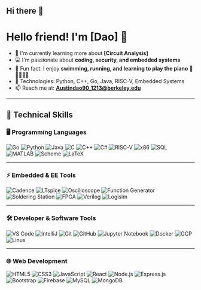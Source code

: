 ## Hi there 👋

<!--
**Dao1213/Dao1213** is a ✨ _special_ ✨ repository because its `README.md` (this file) appears on your GitHub profile.

Here are some ideas to get you started:

- 🔭 I’m currently working on ...
- 🌱 I’m currently learning ...
- 👯 I’m looking to collaborate on ...
- 🤔 I’m looking for help with ...
- 💬 Ask me about ...
- 📫 How to reach me: ...
- 😄 Pronouns: ...
- ⚡ Fun fact: ...
-->
# Hello friend! I'm [Dao] 👋

- 🌱 I'm currently learning more about **[Circuit Analysis]**
- 💻 I'm passionate about **coding, security, and embedded systems**
- 🎵 Fun fact: I enjoy **swimming, running, and learning to play the piano** 🎹🏊‍♂️🏃‍♂️
- 🔧 Technologies: Python, C++, Go, Java, RISC-V, Embedded Systems
- 📫 Reach me at: **Austindao90_1213@berkeley.edu**

---

## 🚀 Technical Skills

### 🖥️ Programming Languages
![Go](https://img.shields.io/badge/Go-00ADD8?style=for-the-badge&logo=go&logoColor=white)
![Python](https://img.shields.io/badge/Python-3776AB?style=for-the-badge&logo=python&logoColor=white)
![Java](https://img.shields.io/badge/Java-007396?style=for-the-badge&logo=java&logoColor=white)
![C](https://img.shields.io/badge/C-A8B9CC?style=for-the-badge&logo=c&logoColor=white)
![C++](https://img.shields.io/badge/C++-00599C?style=for-the-badge&logo=c%2B%2B&logoColor=white)
![C#](https://img.shields.io/badge/C%23-239120?style=for-the-badge&logo=csharp&logoColor=white)
![RISC-V](https://img.shields.io/badge/RISC--V-blue?style=for-the-badge)
![x86](https://img.shields.io/badge/x86-gray?style=for-the-badge)
![SQL](https://img.shields.io/badge/SQL-4479A1?style=for-the-badge&logo=postgresql&logoColor=white)
![MATLAB](https://img.shields.io/badge/MATLAB-orange?style=for-the-badge)
![Scheme](https://img.shields.io/badge/Scheme-000000?style=for-the-badge)
![LaTeX](https://img.shields.io/badge/LaTeX-008080?style=for-the-badge&logo=latex&logoColor=white)

---

### ⚡ Embedded & EE Tools
![Cadence](https://img.shields.io/badge/Cadence-FF0000?style=for-the-badge)
![LTspice](https://img.shields.io/badge/LTspice-blue?style=for-the-badge)
![Oscilloscope](https://img.shields.io/badge/Oscilloscope-008080?style=for-the-badge)
![Function Generator](https://img.shields.io/badge/Function%20Generator-FF5733?style=for-the-badge)
![Soldering Station](https://img.shields.io/badge/Soldering%20Station-gray?style=for-the-badge)
![FPGA](https://img.shields.io/badge/FPGA-blue?style=for-the-badge)
![Verilog](https://img.shields.io/badge/Verilog-black?style=for-the-badge)
![Logisim](https://img.shields.io/badge/Logisim-red?style=for-the-badge)

---

### 🛠 Developer & Software Tools
![VS Code](https://img.shields.io/badge/VS%20Code-007ACC?style=for-the-badge&logo=visual-studio-code&logoColor=white)
![IntelliJ](https://img.shields.io/badge/IntelliJ-000000?style=for-the-badge&logo=intellij-idea&logoColor=white)
![Git](https://img.shields.io/badge/Git-F05032?style=for-the-badge&logo=git&logoColor=white)
![GitHub](https://img.shields.io/badge/GitHub-181717?style=for-the-badge&logo=github&logoColor=white)
![Jupyter Notebook](https://img.shields.io/badge/Jupyter-F37626?style=for-the-badge&logo=jupyter&logoColor=white)
![Docker](https://img.shields.io/badge/Docker-2496ED?style=for-the-badge&logo=docker&logoColor=white)
![GCP](https://img.shields.io/badge/Google%20Cloud-4285F4?style=for-the-badge&logo=google-cloud&logoColor=white)
![Linux](https://img.shields.io/badge/Linux-FCC624?style=for-the-badge&logo=linux&logoColor=black)

---

### 🌐 Web Development
![HTML5](https://img.shields.io/badge/HTML5-E34F26?style=for-the-badge&logo=html5&logoColor=white)
![CSS3](https://img.shields.io/badge/CSS3-1572B6?style=for-the-badge&logo=css3&logoColor=white)
![JavaScript](https://img.shields.io/badge/JavaScript-F7DF1E?style=for-the-badge&logo=javascript&logoColor=black)
![React](https://img.shields.io/badge/React-61DAFB?style=for-the-badge&logo=react&logoColor=black)
![Node.js](https://img.shields.io/badge/Node.js-339933?style=for-the-badge&logo=node.js&logoColor=white)
![Express.js](https://img.shields.io/badge/Express.js-000000?style=for-the-badge&logo=express&logoColor=white)
![Bootstrap](https://img.shields.io/badge/Bootstrap-563D7C?style=for-the-badge&logo=bootstrap&logoColor=white)
![Firebase](https://img.shields.io/badge/Firebase-FFCA28?style=for-the-badge&logo=firebase&logoColor=black)
![MySQL](https://img.shields.io/badge/MySQL-4479A1?style=for-the-badge&logo=mysql&logoColor=white)
![MongoDB](https://img.shields.io/badge/MongoDB-47A248?style=for-the-badge&logo=mongodb&logoColor=white)
